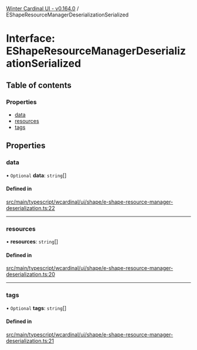 [Winter Cardinal UI - v0.164.0](../index.md) / EShapeResourceManagerDeserializationSerialized

# Interface: EShapeResourceManagerDeserializationSerialized

## Table of contents

### Properties

- [data](EShapeResourceManagerDeserializationSerialized.md#data)
- [resources](EShapeResourceManagerDeserializationSerialized.md#resources)
- [tags](EShapeResourceManagerDeserializationSerialized.md#tags)

## Properties

### data

• `Optional` **data**: `string`[]

#### Defined in

[src/main/typescript/wcardinal/ui/shape/e-shape-resource-manager-deserialization.ts:22](https://github.com/winter-cardinal/winter-cardinal-ui/blob/v0.164.0/src/main/typescript/wcardinal/ui/shape/e-shape-resource-manager-deserialization.ts#L22)

___

### resources

• **resources**: `string`[]

#### Defined in

[src/main/typescript/wcardinal/ui/shape/e-shape-resource-manager-deserialization.ts:20](https://github.com/winter-cardinal/winter-cardinal-ui/blob/v0.164.0/src/main/typescript/wcardinal/ui/shape/e-shape-resource-manager-deserialization.ts#L20)

___

### tags

• `Optional` **tags**: `string`[]

#### Defined in

[src/main/typescript/wcardinal/ui/shape/e-shape-resource-manager-deserialization.ts:21](https://github.com/winter-cardinal/winter-cardinal-ui/blob/v0.164.0/src/main/typescript/wcardinal/ui/shape/e-shape-resource-manager-deserialization.ts#L21)
